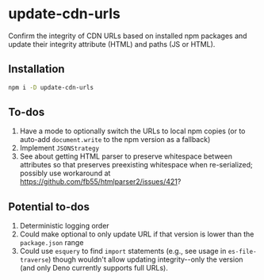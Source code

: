 # update-cdn-urls

Confirm the integrity of CDN URLs based on installed npm packages and update
their integrity attribute (HTML) and paths (JS or HTML).

## Installation

```sh
npm i -D update-cdn-urls
```

## To-dos

1. Have a mode to optionally switch the URLs to local npm copies (or to
    auto-add `document.write` to the npm version as a fallback)
2. Implement `JSONStrategy`
3. See about getting HTML parser to preserve whitespace between attributes
    so that preserves preexisting whitespace when re-serialized; possibly
    use workaround at <https://github.com/fb55/htmlparser2/issues/421>?

## Potential to-dos

1. Deterministic logging order
1. Could make optional to only update URL if that version is lower
    than the `package.json` range
1. Could use `esquery` to find `import` statements (e.g., see usage in
    `es-file-traverse`) though wouldn't allow updating integrity--only
    the version (and only Deno currently supports full URLs).
